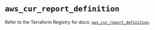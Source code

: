 # `aws_cur_report_definition`

Refer to the Terraform Registry for docs: [`aws_cur_report_definition`](https://registry.terraform.io/providers/hashicorp/aws/6.4.0/docs/resources/cur_report_definition).

